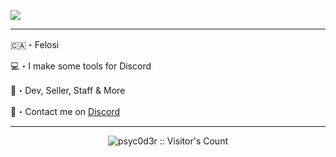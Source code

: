 ![]([https://share.creavite.co/Cgo0Zr5kBl6uE4M6.gif](https://images-ext-1.discordapp.net/external/dw8Sew8nbWM4TVtQospmyEB2OM5htYGwfEh8udOC1Gk/https/share.creavite.co/Cgo0Zr5kBl6uE4M6.gif?width=544&height=192))

----

🇨🇦・Felosi

💻・I make some tools for Discord

🌴・Dev, Seller, Staff & More

🚥・Contact me on [Discord](https://discord.com/users/779716357872680970)

----

<p align="center"><img src="https://profile-counter.glitch.me/{FelosiDev}/count.svg" alt="psyc0d3r :: Visitor's Count" /></p>
